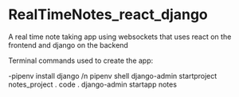 # RealTimeNotes_react_django
A real time note taking app using websockets that uses react on the frontend and django on the backend

Terminal commands used to create the app:

-pipenv install django /n
pipenv shell
django-admin startproject notes_project .
code .
django-admin startapp notes


